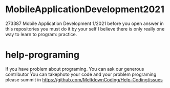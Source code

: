 # MobileApplicationDevelopment2021
273387 Mobile Application Development 1/2021
before you open answer in this repositories you must do it by your self 
I believe there is only really one way to learn to program: practice.
# help-programing
If you have problem about programing. You can ask our generous contributor
You can takephoto your code and your problem programing please summit in https://github.com/MeltdownCoding/Help-Coding/issues
